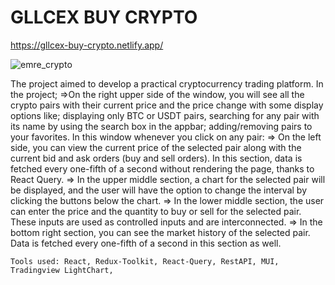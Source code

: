 # GLLCEX BUY CRYPTO
https://gllcex-buy-crypto.netlify.app/

![emre_crypto](https://github.com/emregllce/gllcex-buy-crypto/assets/93918344/5c48b068-b7c6-4b7a-b53d-7c1c198de394)

The project aimed to develop a practical cryptocurrency trading platform. In the project;
	=>On the right upper side of the window, you will see all the crypto pairs with their current price and the price change with some display options like; displaying only BTC or USDT pairs, searching for any pair with its name by using the search box in the appbar; adding/removing pairs to your favorites. In this window whenever you click on any pair:
  	=> On the left side, you can view the current price of the selected pair along with the current bid and ask orders (buy and sell orders). In this section, data is fetched every one-fifth of a second without rendering the       page, thanks to React Query.
  	=> In the upper middle section, a chart for the selected pair will be displayed, and the user will have the option to change the interval by clicking the buttons below the chart.
  	=> In the lower middle section, the user can enter the price and the quantity to buy or sell for the selected pair. These inputs are used as controlled inputs and are interconnected.
 	=> In the bottom right section, you can see the market history of the selected pair. Data is fetched every one-fifth of a second in this section as well.

	Tools used: React, Redux-Toolkit, React-Query, RestAPI, MUI, Tradingview LightChart, 



